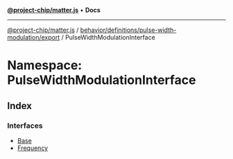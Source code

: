 [**@project-chip/matter.js**](../../../../../../README.md) • **Docs**

***

[@project-chip/matter.js](../../../../../../modules.md) / [behavior/definitions/pulse-width-modulation/export](../../README.md) / PulseWidthModulationInterface

# Namespace: PulseWidthModulationInterface

## Index

### Interfaces

- [Base](interfaces/Base.md)
- [Frequency](interfaces/Frequency.md)
